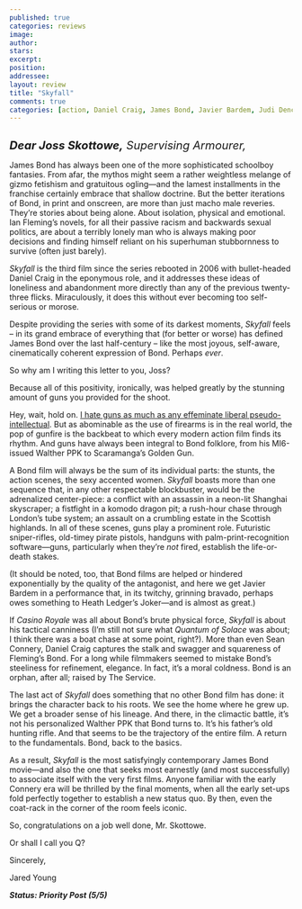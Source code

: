 ```yaml
---
published: true
categories: reviews
image:
author: 
stars: 
excerpt: 
position: 
addressee: 
layout: review
title: "Skyfall"
comments: true
categories: [action, Daniel Craig, James Bond, Javier Bardem, Judi Dench, Letters, Sam Mendes]
---
```

<div><p><span class="full-image-block ssNonEditable"><span><a href="/letters/2012/11/9/skyfall.html"><img src="http://static.squarespace.com/static/5005f6bcc4aa41161b33e89e/5329cf1fe4b07c068ebf74de/5329cf1fe4b07c068ebf7705/1352753824107/Skyfall2.jpg" alt="" /></a></span></span></p>
<p><em style="font-size:120%;"><span style="font-size:120%;"><strong>Dear Joss Skottowe,</strong> Supervising Armourer,</span></em></p>
<p>James Bond has always been one of the more sophisticated schoolboy fantasies. From afar, the mythos might seem a rather weightless melange of gizmo fetishism and gratuitous ogling&mdash;and the lamest installments in the franchise certainly embrace that shallow doctrine. But the better iterations of Bond, in print and onscreen, are more than just macho male reveries. They&rsquo;re stories about being alone. About isolation, physical and emotional. Ian Fleming&rsquo;s novels, for all their passive racism and backwards sexual politics, are about a terribly lonely man who is always making poor decisions and finding himself reliant on his superhuman stubbornness to survive (often just barely).&nbsp;</p>
<p><em>Skyfall</em> is the third film since the series rebooted in 2006 with bullet-headed Daniel Craig in the eponymous role, and it addresses these ideas of loneliness and abandonment more directly than any of the previous twenty-three flicks. Miraculously, it does this without ever becoming too self-serious or morose.&nbsp;</p>
<p>Despite providing the series with some of its darkest moments, <em>Skyfall</em> feels &ndash; in its grand embrace of everything that (for better or worse) has defined James Bond over the last half-century &ndash; like the most joyous, self-aware, cinematically coherent expression of Bond. Perhaps <em>ever</em>.</p>
<p>So why am I writing this letter to you, Joss?&nbsp;</p>
<p>Because all of this positivity, ironically, was helped greatly by the stunning amount of guns you provided for the shoot.&nbsp;</p>
<p>Hey, wait, hold on. <a href="/letters/2012/7/27/the-dark-knight-rises.html">I hate guns as much as any effeminate liberal pseudo-intellectual</a>. But as abominable as the use of firearms is in the real world, the pop of gunfire is the backbeat to which every modern action film finds its rhythm. And guns have always been integral to Bond folklore, from his MI6-issued Walther PPK to Scaramanga&rsquo;s Golden Gun.</p>
<p>A Bond film will always be the sum of its individual parts: the stunts, the action scenes, the sexy accented women. <em>Skyfall</em> boasts more than one sequence that, in any other respectable blockbuster, would be the adrenalized center-piece: a conflict with an assassin in a neon-lit Shanghai skyscraper; a fistfight in a komodo dragon pit; a rush-hour chase through London&rsquo;s tube system; an assault on a crumbling estate in the Scottish highlands. In all of these scenes, guns play a prominent role. Futuristic sniper-rifles, old-timey pirate pistols, handguns with palm-print-recognition software&mdash;guns, particularly when they&rsquo;re <em>not</em> fired, establish the life-or-death stakes.</p>
<p>(It should be noted, too, that Bond films are helped or hindered exponentially by the quality of the antagonist, and here we get Javier Bardem in a performance that, in its twitchy, grinning bravado, perhaps owes something to Heath Ledger&rsquo;s Joker&mdash;and is almost as great.) &nbsp;&nbsp;</p>
<p>If <em>Casino Royale</em> was all about Bond&rsquo;s brute physical force, <em>Skyfall</em> is about his tactical canniness (I&rsquo;m still not sure what <em>Quantum of Solace</em> was about; I think there was a boat chase at some point, right?). More than even Sean Connery, Daniel Craig captures the stalk and swagger and squareness of Fleming&rsquo;s Bond. For a long while filmmakers seemed to mistake Bond&#8217;s steeliness for refinement, elegance. In fact, it&rsquo;s a moral coldness. Bond is an orphan, after all; raised by The Service.&nbsp;&nbsp;</p>
<p>The last act of <em>Skyfall</em> does something that no other Bond film has done: it brings the character back to his roots. We see the home where he grew up. We get a broader sense of his lineage. And there, in the climactic battle, it&rsquo;s not his personalized Walther PPK that Bond turns to. It&rsquo;s his father&rsquo;s old hunting rifle. And that seems to be the trajectory of the entire film. A return to the fundamentals. Bond, back to the basics. &nbsp;</p>
<p>As a result, <em>Skyfall</em> is the most satisfyingly contemporary James Bond movie&mdash;and also the one that seeks most earnestly (and most successfully) to associate itself with the very first films. Anyone familiar with the early Connery era will be thrilled by the final moments, when all the early set-ups fold perfectly together to establish a new status quo. By then, even the coat-rack in the corner of the room feels iconic.</p>
<p>So, congratulations on a job well done, Mr. Skottowe.&nbsp;</p>
<p>Or shall I call you Q?&nbsp;</p>
<p>Sincerely,&nbsp;</p>
<p>Jared Young</p>
<p><strong><em>Status: Priority Post (5/5)</em></strong></p>
<div></div></div>
